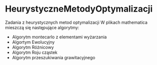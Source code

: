 # HeurystyczneMetodyOptymalizacji
Zadania z heurystycznych metod optymalizacji
W plikach mathematica mieszczą się następujące algorytmy:
- Algorytm montecarlo z elementami wyżarzania
- Algortym Ewolucyjny
- Algorytm Różnicowy
- Algorytm Roju cząstek
- Algorytm przeszukiwania grawitacyjnego
